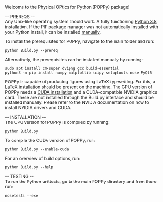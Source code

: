 Welcome to the Physical OPtics for Python (POPPy) package!

-- PREREQS --\
Any Unix-like operating system should work.
A fully functioning [Python 3.8](https://docs.python-guide.org/starting/install3/linux/) installation.
If the PIP package manager was not automatically installed with your Python install, it can be installed [manually](https://pip.pypa.io/en/stable/installation/).

To install the prerequisites for POPPy, navigate to the main folder and run:
```
python Build.py --prereq
```
Alternatively, the prerequisites can be installed manually by running:
```
sudo apt install cm-super dvipng gcc build-essential
python3 -m pip install numpy matplotlib scipy setuptools nose PyQt5
```
POPPy is capable of producing figures using LaTeX typesetting. For this, a [LaTeX installation](https://www.tug.org/texlive/quickinstall.html) should be present on the machine.
The GPU version of POPPy needs a [CUDA installation](https://docs.nvidia.com/cuda/cuda-installation-guide-linux/index.html) and a CUDA-compatible NVIDIA graphics card. These are not installed through the Build.py interface and should be installed manually. Please refer to the NVIDIA documentation on how to install NVIDIA drivers and CUDA.

-- INSTALLATION --\
The CPU version for POPPy is compiled by running:
```
python Build.py
```
To compile the CUDA version of POPPy, run:
```
python Build.py --enable-cuda
```
For an overview of build options, run:
```
python Build.py --help
```

-- TESTING --\
To run the Python unittests, go to the main POPPy directory and from there run:
```
nosetests --exe
```
